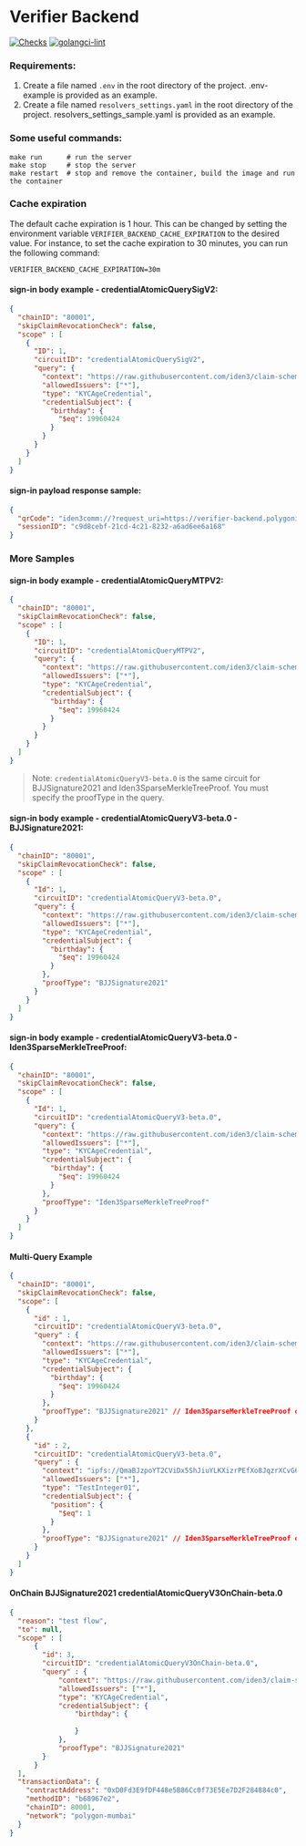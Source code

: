 # Verifier Backend
[![Checks](https://github.com/0xPolygonID/verifier-backend/actions/workflows/checks.yml/badge.svg)](https://github.com/0xPolygonID/verifier-backend/actions/workflows/checks.yml)
[![golangci-lint](https://github.com/0xPolygonID/verifier-backend/actions/workflows/golangci-lint.yml/badge.svg)](https://github.com/0xPolygonID/verifier-backend/actions/workflows/golangci-lint.yml)

### Requirements:
1. Create a file named `.env` in the root directory of the project. .env-example is provided as an example.
2. Create a file named `resolvers_settings.yaml` in the root directory of the project. resolvers_settings_sample.yaml is provided as an example.

### Some useful commands:

```shell
make run      # run the server
make stop     # stop the server
make restart  # stop and remove the container, build the image and run the container
```

### Cache expiration
The default cache expiration is 1 hour. This can be changed by setting the environment variable `VERIFIER_BACKEND_CACHE_EXPIRATION` to the desired value.
For instance, to set the cache expiration to 30 minutes, you can run the following command:
```shell
VERIFIER_BACKEND_CACHE_EXPIRATION=30m
```


#### sign-in body example - credentialAtomicQuerySigV2:

```json
{
  "chainID": "80001",
  "skipClaimRevocationCheck": false,
  "scope" : [
    {
      "ID": 1,
      "circuitID": "credentialAtomicQuerySigV2",
      "query": {
        "context": "https://raw.githubusercontent.com/iden3/claim-schema-vocab/main/schemas/json-ld/kyc-v3.json-ld",
        "allowedIssuers": ["*"],
        "type": "KYCAgeCredential",
        "credentialSubject": {
          "birthday": {
            "$eq": 19960424
          }
        }
      }
    }
  ]
}
```

#### sign-in payload response sample:

```json
{
  "qrCode": "iden3comm://?request_uri=https://verifier-backend.polygonid.me/qr-store?id=99f79449-cbe4-4c55-9532-3a4344c7fb9c",
  "sessionID": "c9d8cebf-21cd-4c21-8232-a6ad6ee6a168"
}
```

### More Samples

#### sign-in body example - credentialAtomicQueryMTPV2:

```json
{
  "chainID": "80001",
  "skipClaimRevocationCheck": false,
  "scope" : [
    {
      "ID": 1,
      "circuitID": "credentialAtomicQueryMTPV2",
      "query": {
        "context": "https://raw.githubusercontent.com/iden3/claim-schema-vocab/main/schemas/json-ld/kyc-v3.json-ld",
        "allowedIssuers": ["*"],
        "type": "KYCAgeCredential",
        "credentialSubject": {
          "birthday": {
            "$eq": 19960424
          }
        }
      }
    }
  ]
}
```

> Note: `credentialAtomicQueryV3-beta.0` is the same circuit for BJJSignature2021 and Iden3SparseMerkleTreeProof. 
> You must specify the proofType in the query. 

#### sign-in body example - credentialAtomicQueryV3-beta.0 - BJJSignature2021:

```json
{
  "chainID": "80001",
  "skipClaimRevocationCheck": false,
  "scope" : [
    {
      "Id": 1,
      "circuitID": "credentialAtomicQueryV3-beta.0",
      "query": {
        "context": "https://raw.githubusercontent.com/iden3/claim-schema-vocab/main/schemas/json-ld/kyc-v3.json-ld",
        "allowedIssuers": ["*"],
        "type": "KYCAgeCredential",
        "credentialSubject": {
          "birthday": {
            "$eq": 19960424
          }
        },
        "proofType": "BJJSignature2021"
      }
    }
  ]
}
```

#### sign-in body example - credentialAtomicQueryV3-beta.0 - Iden3SparseMerkleTreeProof:

```json
{
  "chainID": "80001",
  "skipClaimRevocationCheck": false,
  "scope" : [
    {
      "Id": 1,
      "circuitID": "credentialAtomicQueryV3-beta.0",
      "query": {
        "context": "https://raw.githubusercontent.com/iden3/claim-schema-vocab/main/schemas/json-ld/kyc-v3.json-ld",
        "allowedIssuers": ["*"],
        "type": "KYCAgeCredential",
        "credentialSubject": {
          "birthday": {
            "$eq": 19960424
          }
        },
        "proofType": "Iden3SparseMerkleTreeProof"
      }
    }
  ]
}
```

#### Multi-Query Example
```json
{
  "chainID": "80001",
  "skipClaimRevocationCheck": false,
  "scope": [
    {
      "id" : 1,
      "circuitID": "credentialAtomicQueryV3-beta.0",
      "query" : {
        "context": "https://raw.githubusercontent.com/iden3/claim-schema-vocab/main/schemas/json-ld/kyc-v3.json-ld",
        "allowedIssuers": ["*"],
        "type": "KYCAgeCredential",
        "credentialSubject": {
          "birthday": {
            "$eq": 19960424
          }
        },
        "proofType": "BJJSignature2021" // Iden3SparseMerkleTreeProof or BJJSignature2021
      }
    },
    {
      "id" : 2,
      "circuitID": "credentialAtomicQueryV3-beta.0",
      "query" : {
        "context": "ipfs://QmaBJzpoYT2CViDx5ShJiuYLKXizrPEfXo8JqzrXCvG6oc",
        "allowedIssuers": ["*"],
        "type": "TestInteger01",
        "credentialSubject": {
          "position": {
            "$eq": 1
          }
        },
        "proofType": "BJJSignature2021" // Iden3SparseMerkleTreeProof or BJJSignature2021
      }
    }
  ]
}
```

#### OnChain BJJSignature2021 credentialAtomicQueryV3OnChain-beta.0
```json
{
  "reason": "test flow",
  "to": null,
  "scope" : [
      {
        "id": 3,
        "circuitID": "credentialAtomicQueryV3OnChain-beta.0",
        "query" : {
            "context": "https://raw.githubusercontent.com/iden3/claim-schema-vocab/main/schemas/json-ld/kyc-v3.json-ld",
            "allowedIssuers": ["*"],
            "type": "KYCAgeCredential",
            "credentialSubject": {
                "birthday": {
                    
                }
            },
            "proofType": "BJJSignature2021"
        }
      }
  ],
  "transactionData": {
    "contractAddress": "0xD0Fd3E9fDF448e5B86Cc0f73E5Ee7D2F284884c0",
    "methodID": "b68967e2",
    "chainID": 80001,
    "network": "polygon-mumbai"
  }
}
```
